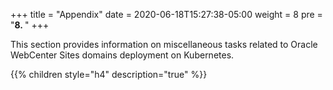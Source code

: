 +++
title = "Appendix"
date = 2020-06-18T15:27:38-05:00
weight = 8
pre = "<b>8. </b>"
+++

This section provides information on miscellaneous tasks related to Oracle WebCenter Sites domains deployment on Kubernetes.

{{% children style="h4" description="true" %}}
